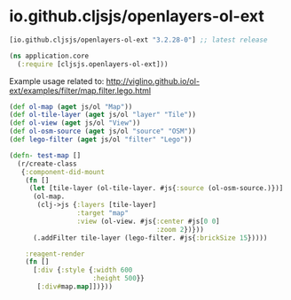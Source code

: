 # io.github.cljsjs/openlayers-ol-ext

[](dependency)
```clojure
[io.github.cljsjs/openlayers-ol-ext "3.2.28-0"] ;; latest release
```
[](/dependency)

```clojure
(ns application.core
  (:require [cljsjs.openlayers-ol-ext])) 
```

Example usage related to: http://viglino.github.io/ol-ext/examples/filter/map.filter.lego.html

```clojure
(def ol-map (aget js/ol "Map"))
(def ol-tile-layer (aget js/ol "layer" "Tile"))
(def ol-view (aget js/ol "View"))
(def ol-osm-source (aget js/ol "source" "OSM"))
(def lego-filter (aget js/ol "filter" "Lego"))

(defn- test-map []
  (r/create-class
   {:component-did-mount
    (fn []
     (let [tile-layer (ol-tile-layer. #js{:source (ol-osm-source.)})] 
      (ol-map.
       (clj->js {:layers [tile-layer]
                 :target "map"
                 :view (ol-view. #js{:center #js[0 0]
                                     :zoom 2})}))
      (.addFilter tile-layer (lego-filter. #js{:brickSize 15}))))

    :reagent-render
    (fn []
      [:div {:style {:width 600
                     :height 500}}
       [:div#map.map]])}))
```

[flibs]: https://clojurescript.org/reference/packaging-foreign-deps
